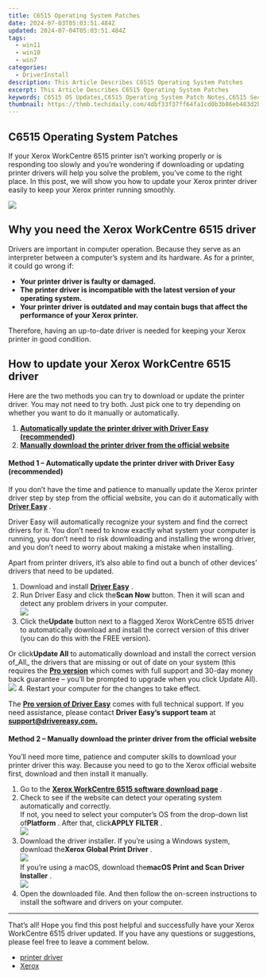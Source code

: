 ```yaml
---
title: C6515 Operating System Patches
date: 2024-07-03T05:03:51.484Z
updated: 2024-07-04T05:03:51.484Z
tags:
  - win11
  - win10
  - win7
categories:
  - DriverInstall
description: This Article Describes C6515 Operating System Patches
excerpt: This Article Describes C6515 Operating System Patches
keywords: C6515 OS Updates,C6515 Operating System Patch Notes,C6515 Security Fixes,C6515 Software Improvements,Latest C6515 OS Patches,C6515 OS Stability Enhancements,New Features in C6515 Operating System Patches
thumbnail: https://thmb.techidaily.com/4dbf33f37ff64fa1cd0b3b86eb483d2b61e4dcfaa2f3492f28ea818842097e14.jpg
---
```


## C6515 Operating System Patches

 If your Xerox WorkCentre 6515 printer isn’t working properly or is responding too slowly and you’re wondering if downloading or updating printer drivers will help you solve the problem, you’ve come to the right place. In this post, we will show you how to update your Xerox printer driver easily to keep your Xerox printer running smoothly.

![](https://images.drivereasy.com/wp-content/uploads/2022/07/截屏2022-07-28-下午10.36.04.png)

## Why you need the Xerox WorkCentre 6515 driver

 Drivers are important in computer operation. Because they serve as an interpreter between a computer’s system and its hardware. As for a printer, it could go wrong if:

* **Your printer driver is faulty or damaged.**
* **The printer driver is incompatible with the latest version of your operating system.**
* **Your printer driver is outdated and may contain bugs that affect the performance of your Xerox printer.**

 Therefore, having an up-to-date driver is needed for keeping your Xerox printer in good condition.

## How to update your Xerox WorkCentre 6515 driver

 Here are the two methods you can try to download or update the printer driver. You may not need to try both. Just pick one to try depending on whether you want to do it manually or automatically.

1. **[Automatically update the printer driver with Driver Easy (recommended)](#method-1)**
2. **[Manually download the printer driver from the official website](#method-2)**

#### Method 1 – Automatically update the printer driver with Driver Easy (recommended)

 If you don’t have the time and patience to manually update the Xerox printer driver step by step from the official website, you can do it automatically with [**Driver Easy**](https://tools.techidaily.com/drivereasy/download/) .

 Driver Easy will automatically recognize your system and find the correct drivers for it. You don’t need to know exactly what system your computer is running, you don’t need to risk downloading and installing the wrong driver, and you don’t need to worry about making a mistake when installing.

 Apart from printer drivers, it’s also able to find out a bunch of other devices’ drivers that need to be updated.

1. Download and install **[Driver Easy](https://tools.techidaily.com/drivereasy/download/)**  .
2. Run Driver Easy and click the**Scan Now** button. Then it will scan and detect any problem drivers in your computer.  
![](https://images.drivereasy.com/wp-content/uploads/2022/06/Driver-Easy-5.7.2.jpg)
3. Click the**Update** button next to a flagged Xerox WorkCentre 6515 driver to automatically download and install the correct version of this driver (you can do this with the FREE version).  

 Or click**Update All** to automatically download and install the correct version of_All_ the drivers that are missing or out of date on your system (this requires the **[Pro version](https://tools.techidaily.com/drivereasy/download/)**  which comes with full support and 30-day money back guarantee – you’ll be prompted to upgrade when you click Update All).  
![](https://images.drivereasy.com/wp-content/uploads/2022/07/Xerox-DE.jpg)
4. Restart your computer for the changes to take effect.

 The [**Pro version of Driver Easy**](https://tools.techidaily.com/drivereasy/download/) comes with full technical support. If you need assistance, please contact **Driver Easy’s support team** at [**support@drivereasy.com.**](mailto:support@drivereasy.com)

#### Method 2 – Manually download the printer driver from the official website

 You’ll need more time, patience and computer skills to download your printer driver this way. Because you need to go to the Xerox official website first, download and then install it manually.

1. Go to the **[Xerox WorkCentre 6515 software download page](https://www.support.xerox.com/en-us/product/workcentre-6515/downloads)**  .
2. Check to see if the website can detect your operating system automatically and correctly.  
 If not, you need to select your computer’s OS from the drop-down list of**Platform** . After that, click**APPLY FILTER** .  
![](https://images.drivereasy.com/wp-content/uploads/2022/07/Xerox-download-website.jpg)
3. Download the driver installer. If you’re using a Windows system, download the**Xerox Global Print Driver** .  
![](https://images.drivereasy.com/wp-content/uploads/2022/07/Xerox-Windows-OS.jpg)  
 If you’re using a macOS, download the**macOS Print and Scan Driver Installer** .  
![](https://images.drivereasy.com/wp-content/uploads/2022/07/Xerox-macOS.jpg)
4. Open the downloaded file. And then follow the on-screen instructions to install the software and drivers on your computer.

---

 That’s all! Hope you find this post helpful and successfully have your Xerox WorkCentre 6515 driver updated. If you have any questions or suggestions, please feel free to leave a comment below.

* [printer driver](https://tools.techidaily.com/drivereasy/download/)
* [Xerox](https://store.drivereasy.com/order/cart.php?PRODS=4731822&QTY=1&AFFILIATE=108875)

<ins class="adsbygoogle"
     style="display:block"
     data-ad-format="autorelaxed"
     data-ad-client="ca-pub-7571918770474297"
     data-ad-slot="1223367746"></ins>



<ins class="adsbygoogle"
     style="display:block"
     data-ad-client="ca-pub-7571918770474297"
     data-ad-slot="8358498916"
     data-ad-format="auto"
     data-full-width-responsive="true"></ins>


